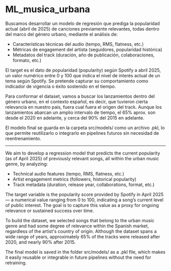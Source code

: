 # ML_musica_urbana
Buscamos desarrollar un modelo de regresión que prediga la popularidad actual (abril de 2025) de canciones previamente relevantes, todas dentro del marco del género urbano, mediante el análisis de:
- Características técnicas del audio (tempo, RMS, flatness, etc.)
- Métricas de engagement del artista (seguidores, popularidad histórica)
- Metadatos del track (duración, año de publicación, colaboraciones, formato, etc.)

El target es el dato de popularidad (popularity) según Spotify a abril 2025, un valor numérico entre 0 y 100 que indica el nivel de interés actual de un tema según Spotify. Se pretende capturar su comportamiento como indicador de vigencia o éxito sostenido en el tiempo.

Para conformar el dataset, vamos a buscar los lanzamientos dentro del género urbano, en el contexto español, es decir, que tuvieron cierta relevancia en nuestro país, fuera cual fuera el origen del track. 
Aunque los lanzamientos abarcan un amplio intervalo de tiempo, el 65% aprox. son desde el 2020 en adelante, y cerca del 90% del 2015 en adelante.

El modelo final se guarda en la carpeta src/models/ como un archivo .pkl, lo que permite reutilizarlo o integrarlo en pipelines futuros sin necesidad de reentrenamiento.

------------------------------------------------------------------------------------
We aim to develop a regression model that predicts the current popularity (as of April 2025) of previously relevant songs, all within the urban music genre, by analyzing:
- Technical audio features (tempo, RMS, flatness, etc.)
- Artist engagement metrics (followers, historical popularity)
- Track metadata (duration, release year, collaborations, format, etc.)

The target variable is the popularity score provided by Spotify in April 2025 — a numerical value ranging from 0 to 100, indicating a song’s current level of public interest. The goal is to capture this value as a proxy for ongoing relevance or sustained success over time.

To build the dataset, we selected songs that belong to the urban music genre and had some degree of relevance within the Spanish market, regardless of the artist's country of origin.
Although the dataset spans a wide range of years, approximately 65% of the tracks were released after 2020, and nearly 90% after 2015.

The final model is saved in the folder src/models/ as a .pkl file, which makes it easily reusable or integrable in future pipelines without the need for retraining.

